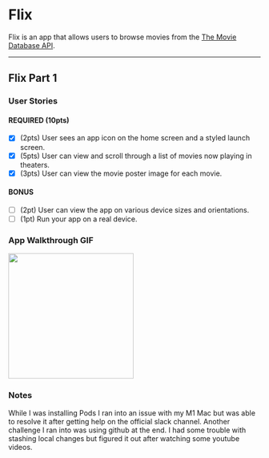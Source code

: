 # Flix

Flix is an app that allows users to browse movies from the [The Movie Database API](http://docs.themoviedb.apiary.io/#).

---

## Flix Part 1

### User Stories

#### REQUIRED (10pts)
- [x] (2pts) User sees an app icon on the home screen and a styled launch screen.
- [x] (5pts) User can view and scroll through a list of movies now playing in theaters.
- [x] (3pts) User can view the movie poster image for each movie.

#### BONUS
- [ ] (2pt) User can view the app on various device sizes and orientations.
- [ ] (1pt) Run your app on a real device.

### App Walkthrough GIF
<img src="http://g.recordit.co/absAqu8efO.gif" width=250><br>

### Notes
While I was installing Pods I ran into an issue with my M1 Mac but was able to resolve it after getting help on the official slack channel. Another challenge I ran into was using github at the end. I had some trouble with stashing local changes but figured it out after watching some youtube videos. 
